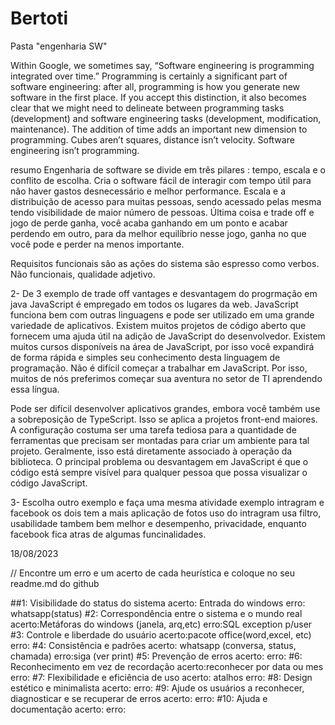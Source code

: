 # Bertoti
Pasta "engenharia SW"


Within Google, we sometimes say, “Software engineering is programming integrated over time.” Programming is certainly a significant part of software engineering: after all, programming is how you generate new software in the first place. If you accept this distinction, it also becomes clear that we might need to delineate between programming tasks (development) and software engineering tasks (development, modification, maintenance). The addition of time adds an important new dimension to programming. Cubes aren’t squares, distance isn’t velocity. Software engineering isn’t programming.

resumo
Engenharia de software se divide em três pilares : tempo, escala e o conflito de escolha.
Cria o software fácil de interagir com tempo útil para não haver gastos desnecessário e melhor performance.
Escala e a distribuição de acesso para muitas pessoas, sendo acessado pelas mesma tendo visibilidade de maior número de pessoas.
Última coisa e trade off e jogo de perde ganha, você acaba ganhando em um ponto e acabar perdendo em outro, para da melhor equilíbrio nesse jogo, ganha no que você pode e perder na menos importante.

Requisitos funcionais são as ações do sistema são espresso como verbos.
Não funcionais, qualidade adjetivo.

2- De 3 exemplo de trade off
vantages e desvantagem do progrmação em java 
JavaScript é empregado em todos os lugares da web.
JavaScript funciona bem com outras linguagens e pode ser utilizado em uma grande variedade de aplicativos.
Existem muitos projetos de código aberto que fornecem uma ajuda útil na adição de JavaScript do desenvolvedor.
Existem muitos cursos disponíveis na área de JavaScript, por isso você expandirá de forma rápida e simples seu conhecimento desta linguagem de programação.
Não é difícil começar a trabalhar em JavaScript. Por isso, muitos de nós preferimos começar sua aventura no setor de TI aprendendo essa língua.

Pode ser difícil desenvolver aplicativos grandes, embora você também use a sobreposição de TypeScript.
Isso se aplica a projetos front-end maiores. A configuração costuma ser uma tarefa tediosa para a quantidade de ferramentas que precisam ser montadas para criar um ambiente para tal projeto. Geralmente, isso está diretamente associado à operação da biblioteca.
O principal problema ou desvantagem em JavaScript é que o código está sempre visível para qualquer pessoa que possa visualizar o código JavaScript.


3- Escolha outro exemplo e faça uma mesma atividade 
exemplo intragram e facebook os dois tem a mais aplicação de fotos uso do intragram usa filtro, usabilidade tambem bem melhor e desempenho, privacidade, enquanto facebook fica atras de algumas funcinalidades.




18/08/2023

// Encontre um erro e um acerto de cada heurística e coloque no seu readme.md do github

##1: Visibilidade do status do sistema
acerto: Entrada do windows
erro: whatsapp(status)
#2: Correspondência entre o sistema e o mundo real
acerto:Metáforas do windows (janela, arq,etc)
erro:SQL exception p/user
#3: Controle e liberdade do usuário
acerto:pacote office(word,excel, etc)
erro:
#4: Consistência e padrões
acerto: whatsapp (conversa, status, chamada)
erro:siga (ver print)
#5: Prevenção de erros
acerto:
erro:
#6: Reconhecimento em vez de recordação
acerto:reconhecer por data ou mes
erro:
#7: Flexibilidade e eficiência de uso
acerto: atalhos
erro:
#8: Design estético e minimalista
acerto:
erro:
#9: Ajude os usuários a reconhecer, diagnosticar e se recuperar de erros
acerto:
erro:
#10: Ajuda e documentação
acerto:
erro:

